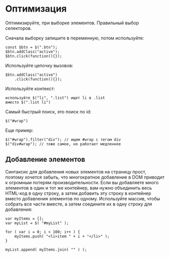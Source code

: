# Оптимизация
Оптимизируйте, при выборке элементов. Правильный выбор селекторов.

Сначала выборку запишите в переменную, потом используйте:

    const $btn = $(".btn");
    $btn.addClass("active");
    $btn.click(function(){});

Используйте цепочку вызовов:

    $btn.addClass("active")
        .click(function(){});

Используйте контекст:

    используйте $("li", ".list") ищет li в .list
    вместо $(".list li")

Самый быстрый поиск, это поиск по id:

    $("#wrap")

Еще пример:

    $("#wrap").filter("div"); // ищем #wrap с тегом div
    $("div#wrap"); // тоже самое, но работает медленнее

## Добавление элементов
Синтаксис для добавления новых элементов на страницу прост, поэтому хочется забыть, что многократное добавление в DOM приводит к огромным потерям производительности. Если вы добавляете много элементов в один и тот же контейнер, вам нужно объединить весь HTML-код в одну строку, а затем добавить эту строку в контейнер вместо добавления элементов по одному. Используйте массив, чтобы собрать все части вместе, а затем соедините их в одну строку для добавления:

    var myItems = [];
    var myList = $( "#myList" );
    
    for ( var i = 0; i < 100; i++ ) {
        myItems.push( "<li>item " + i + "</li>" );
    }
    
    myList.append( myItems.join( "" ) );
